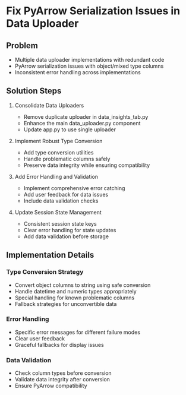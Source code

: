 # Fix PyArrow Serialization Issues in Data Uploader

## Problem
- Multiple data uploader implementations with redundant code
- PyArrow serialization issues with object/mixed type columns
- Inconsistent error handling across implementations

## Solution Steps

1. Consolidate Data Uploaders
   - Remove duplicate uploader in data_insights_tab.py
   - Enhance the main data_uploader.py component
   - Update app.py to use single uploader

2. Implement Robust Type Conversion
   - Add type conversion utilities
   - Handle problematic columns safely
   - Preserve data integrity while ensuring compatibility

3. Add Error Handling and Validation
   - Implement comprehensive error catching
   - Add user feedback for data issues
   - Include data validation checks

4. Update Session State Management
   - Consistent session state keys
   - Clear error handling for state updates
   - Add data validation before storage

## Implementation Details

### Type Conversion Strategy
- Convert object columns to string using safe conversion
- Handle datetime and numeric types appropriately
- Special handling for known problematic columns
- Fallback strategies for unconvertible data

### Error Handling
- Specific error messages for different failure modes
- Clear user feedback
- Graceful fallbacks for display issues

### Data Validation
- Check column types before conversion
- Validate data integrity after conversion
- Ensure PyArrow compatibility